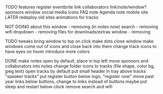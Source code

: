 TODO features
register eventbrite link
collaborators link/note/window?
sponsors window
social media icons
FAQ note
Agenda note
mobile site
LATER
redeploy old sites
animations for tracks

NOT DOING
about this window - removing (in notes now)
search - removing
wifi dropdown - removing
files for downloads/extras window - removing


TODO tweaks
bring window to top on click
make dots close window
make windows come out of icons and close back into them
change track icons to have eyes on hover
introduce more colors


DONE
make notes open by default, place in top left
move sponsors and collaborators into notes
change folder icons to tracks (file shape, color bg, jpeg text)
open tracks by default
put small header in tray above tracks "speaker tracks"
put register button below logo, "register now"
move past year links below buttons, change to links instead of buttons
maybe put sleep and restart below clock
remove search and wifi